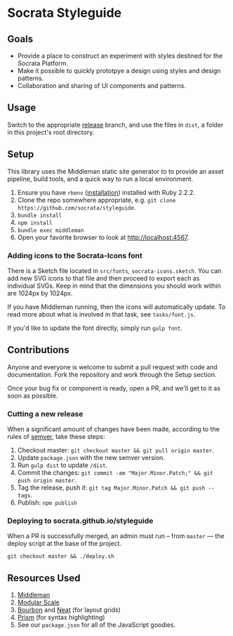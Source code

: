 # Socrata Styleguide
## Goals
- Provide a place to construct an experiment with styles destined for the Socrata Platform.
- Make it possible to quickly prototpye a design using styles and design patterns.
- Collaboration and sharing of UI components and patterns.

## Usage
Switch to the appropriate [release](https://github.com/socrata/styleguide/releases) branch, and use the files in `dist`, a folder in this project's root directory.

## Setup
This library uses the Middleman static site generator to to provide an asset pipeline, build tools, and a quick way to run a local environment.

1. Ensure you have `rbenv` ([installation](https://github.com/sstephenson/rbenv#installation)) installed with Ruby 2.2.2.
2. Clone the repo somewhere appropriate, e.g. `git clone https://github.com/socrata/styleguide`.
3. `bundle install`
4. `npm install`
5. `bundle exec middleman`
6. Open your favorite browser to look at [http://localhost:4567](http://localhost:4567).

### Adding icons to the Socrata-Icons font
There is a Sketch file located in `src/fonts`, `socrata-icons.sketch`. You can add new SVG icons to that file and then proceed to export each as individual SVGs. Keep in mind that the dimensions you should work within are 1024px by 1024px.

If you have Middleman running, then the icons will automatically update. To read more about what is involved in that task, see `tasks/font.js`.

If you'd like to update the font directly, simply run `gulp font`.

## Contributions
Anyone and everyone is welcome to submit a pull request with code and documentation. Fork the repository and work through the Setup section.

Once your bug fix or component is ready, open a PR, and we'll get to it as soon as possible.

### Cutting a new release
When a significant amount of changes have been made, according to the rules of [semver](http://semver.org/), take these steps:

1. Checkout master: `git checkout master && git pull origin master`.
2. Update `package.json` with the new semver version.
3. Run `gulp dist` to update `/dist`.
4. Commit the changes: `git commit -am "Major.Minor.Patch;" && git push origin master`.
5. Tag the release, push it: `git tag Major.Minor.Patch && git push --tags`.
6. Publish: `npm publish`

### Deploying to socrata.github.io/styleguide
When a PR is successfully merged, an admin must run – from `master` — the deploy script at the base of the project.

`git checkout master && ./deploy.sh`

## Resources Used
1. [Middleman](https://middlemanapp.com/)
2. [Modular Scale](https://github.com/modularscale/modularscale-sass)
3. [Bourbon](http://bourbon.io/) and [Neat](http://neat.bourbon.io) (for layout grids)
4. [Prism](http://prismjs.com/) (for syntax highlighting)
5. See our `package.json` for all of the JavaScript goodies.
